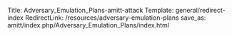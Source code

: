 Title: Adversary_Emulation_Plans-amitt-attack
Template: general/redirect-index
RedirectLink: /resources/adversary-emulation-plans
save_as: amitt/index.php/Adversary_Emulation_Plans/index.html